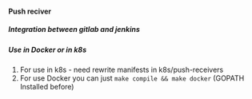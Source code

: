 #### Push reciver
##### Integration between gitlab and jenkins

##### Use in Docker or in k8s
1. For use in k8s - need rewrite manifests in k8s/push-receivers
1. For use Docker you can just ```make compile && make docker``` (GOPATH Installed before)

